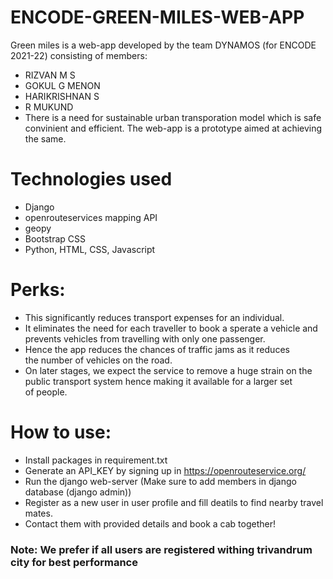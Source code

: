 # ENCODE-GREEN-MILES-WEB-APP

Green miles is a web-app developed by the team DYNAMOS (for ENCODE 2021-22) consisting of members:
* RIZVAN M S
* GOKUL G MENON
* HARIKRISHNAN S
* R MUKUND
* There is a need for sustainable urban transporation model which is safe convinient and efficient. The web-app is a prototype aimed at achieving the same.

# Technologies used
* Django
* openrouteservices mapping API
* geopy
* Bootstrap CSS
* Python, HTML, CSS, Javascript

# Perks:
* This significantly reduces transport expenses for an individual.
* It eliminates the need for each traveller to book a sperate a vehicle and prevents vehicles from travelling with only one passenger.
* Hence the app reduces the chances of traffic jams as it reduces the number of vehicles on the road.
* On later stages, we expect the service to remove a huge strain on the public transport system hence making it available for a larger set of people.

# How to use:
* Install packages in requirement.txt
* Generate an API_KEY by signing up in https://openrouteservice.org/
* Run the django web-server (Make sure to add members in django database (django admin))
* Register as a new user in user profile and fill deatils to find nearby travel mates. 
* Contact them with provided details and book a cab together!


### Note: We prefer if all users are registered withing trivandrum city for best performance
